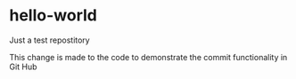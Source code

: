 # hello-world
Just a test repostitory


This change is made to the code to demonstrate the commit functionality in Git Hub
